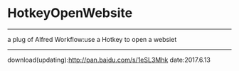 # HotkeyOpenWebsite

---
a plug of Alfred Workflow:use a Hotkey to open a websiet

---
download(updating):http://pan.baidu.com/s/1eSL3Mhk 
date:2017.6.13

